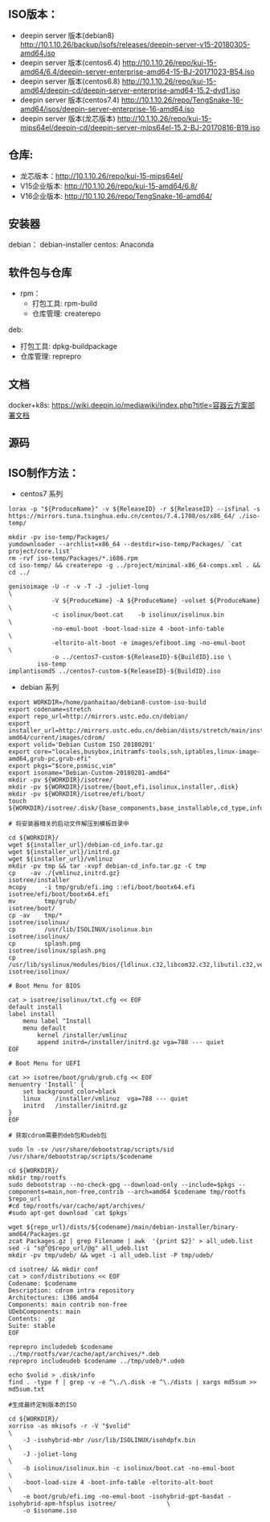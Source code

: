 ## ISO版本：

* deepin server 版本(debian8)   http://10.1.10.26/backup/isofs/releases/deepin-server-v15-20180305-amd64.iso
* deepin server 版本(centos6.4) http://10.1.10.26/repo/kui-15-amd64/6.4/deepin-server-enterprise-amd64-15-BJ-20171023-B54.iso 
* deepin server 版本(centos6.8) http://10.1.10.26/repo/kui-15-amd64/deepin-cd/deepin-server-enterprise-amd64-15.2-dvd1.iso 
* deepin server 版本(centos7.4) http://10.1.10.26/repo/TengSnake-16-amd64/isos/deepin-server-enterprise-16-amd64.iso
* deepin server 版本(龙芯版本)  http://10.1.10.26/repo/kui-15-mips64el/deepin-cd/deepin-server-mips64el-15.2-BJ-20170816-B19.iso 

## 仓库:

* 龙芯版本：http://10.1.10.26/repo/kui-15-mips64el/
* V15企业版本: http://10.1.10.26/repo/kui-15-amd64/6.8/
* V16企业版本: http://10.1.10.26/repo/TengSnake-16-amd64/ 

## 安装器

debian： debian-installer
centos:  Anaconda

## 软件包与仓库

* rpm：
  * 打包工具: rpm-build
  * 仓库管理: createrepo

deb: 
  * 打包工具: dpkg-buildpackage
  * 仓库管理: reprepro

## 文档

docker+k8s: https://wiki.deepin.io/mediawiki/index.php?title=容器云方案部署文档

## 源码

## ISO制作方法：

* centos7 系列
```
lorax -p "${ProduceName}" -v ${ReleaseID} -r ${ReleaseID} --isfinal -s https://mirrors.tuna.tsinghua.edu.cn/centos/7.4.1708/os/x86_64/ ./iso-temp/

mkdir -pv iso-temp/Packages/  
yumdownloader --archlist=x86_64 --destdir=iso-temp/Packages/ `cat project/core.list`
rm -rvf iso-temp/Packages/*.i686.rpm
cd iso-temp/ && createrepo -g ../project/minimal-x86_64-comps.xml . && cd ../

genisoimage -U -r -v -T -J -joliet-long                                      \
            -V ${ProduceName} -A ${ProduceName} -volset ${ProduceName}	     \
            -c isolinux/boot.cat    -b isolinux/isolinux.bin                 \
            -no-emul-boot -boot-load-size 4 -boot-info-table                 \
            -eltorito-alt-boot -e images/efiboot.img -no-emul-boot           \
            -o ../centos7-custom-${ReleaseID}-${BuildID}.iso \
	    iso-temp                                                     
implantisomd5 ../centos7-custom-${ReleaseID}-${BuildID}.iso
```

* debian 系列

```
export WORKDIR=/home/panhaitao/debian8-custom-iso-build
export codename=stretch
export repo_url=http://mirrors.ustc.edu.cn/debian/
export installer_url=http://mirrors.ustc.edu.cn/debian/dists/stretch/main/installer-amd64/current/images/cdrom/
export volid='Debian Custom ISO 20180201'
export core="locales,busybox,initramfs-tools,ssh,iptables,linux-image-amd64,grub-pc,grub-efi"
export pkgs="$core,psmisc,vim"
export isoname="Debian-Custom-20180201-amd64"
mkdir -pv ${WORKDIR}/isotree/
mkdir -pv ${WORKDIR}/isotree/{boot,efi,isolinux,installer,.disk}
mkdir -pv ${WORKDIR}/isotree/efi/boot/
touch     ${WORKDIR}/isotree/.disk/{base_components,base_installable,cd_type,info,udeb_include}

# 将安装器相关的启动文件解压到模板目录中

cd ${WORKDIR}/
wget ${installer_url}/debian-cd_info.tar.gz
wget ${installer_url}/initrd.gz
wget ${installer_url}/vmlinuz
mkdir -pv tmp && tar -xvpf debian-cd_info.tar.gz -C tmp
cp    -av ./{vmlinuz,initrd.gz}                                       isotree/installer            
mcopy     -i tmp/grub/efi.img ::efi/boot/bootx64.efi                  isotree/efi/boot/bootx64.efi
mv        tmp/grub/                                                   isotree/boot/
cp -av    tmp/*                                                       isotree/isolinux/
cp        /usr/lib/ISOLINUX/isolinux.bin                              isotree/isolinux/
cp        splash.png                                                  isotree/isolinux/splash.png  
cp        /usr/lib/syslinux/modules/bios/{ldlinux.c32,libcom32.c32,libutil.c32,vesamenu.c32} isotree/isolinux/

# Boot Menu for BIOS

cat > isotree/isolinux/txt.cfg << EOF
default install
label install
	menu label ^Install
	menu default
        kernel /installer/vmlinuz
        append initrd=/installer/initrd.gz vga=788 --- quiet
EOF

# Boot Menu for UEFI

cat >> isotree/boot/grub/grub.cfg << EOF
menuentry 'Install' {
    set background_color=black
    linux    /installer/vmlinuz  vga=788 --- quiet 
    initrd   /installer/initrd.gz
}
EOF

# 获取cdrom需要的deb包和udeb包

sudo ln -sv /usr/share/debootstrap/scripts/sid /usr/share/debootstrap/scripts/$codename

cd ${WORKDIR}/
mkdir tmp/rootfs
sudo debootstrap --no-check-gpg --download-only --include=$pkgs --components=main,non-free,contrib --arch=amd64 $codename tmp/rootfs $repo_url  
#cd tmp/rootfs/var/cache/apt/archives/
#sudo apt-get download `cat $pkgs`

wget ${repo_url}/dists/${codename}/main/debian-installer/binary-amd64/Packages.gz
zcat Packages.gz | grep Filename | awk  '{print $2}' > all_udeb.list
sed -i "s@^@$repo_url/@g" all_udeb.list  
mkdir -pv tmp/udeb/ && wget -i all_udeb.list -P tmp/udeb/

cd isotree/ && mkdir conf
cat > conf/distributions << EOF
Codename: $codename 
Description: cdrom intra repository
Architectures: i386 amd64
Components: main contrib non-free
UDebComponents: main
Contents: .gz
Suite: stable
EOF

reprepro includedeb $codename ../tmp/rootfs/var/cache/apt/archives/*.deb
reprepro includeudeb $codename ../tmp/udeb/*.udeb

echo $volid > .disk/info
find . -type f | grep -v -e ^\./\.disk -e ^\./dists | xargs md5sum >> md5sum.txt

#生成最终定制版本的ISO

cd ${WORKDIR}/
xorriso -as mkisofs -r -V "$volid"                                                                        \
    -J -isohybrid-mbr /usr/lib/ISOLINUX/isohdpfx.bin                                                      \
    -J -joliet-long                                                                                       \
    -b isolinux/isolinux.bin -c isolinux/boot.cat -no-emul-boot                                           \
    -boot-load-size 4 -boot-info-table -eltorito-alt-boot                                                 \
    -e boot/grub/efi.img -no-emul-boot -isohybrid-gpt-basdat -isohybrid-apm-hfsplus isotree/              \
    -o $isoname.iso
```
